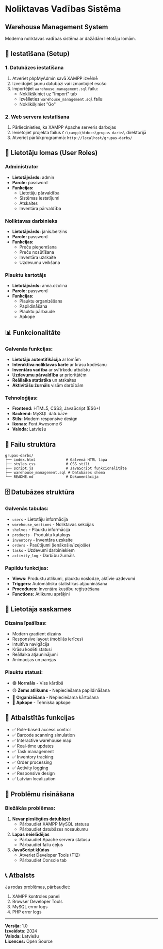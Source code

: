 # Noliktavas Vadības Sistēma
## Warehouse Management System
Moderna noliktavas vadības sistēma ar dažādām lietotāju lomām.
## 🚀 Iestatīšana (Setup)
### 1. Datubāzes iestatīšana
1. Atveriet phpMyAdmin savā XAMPP izvēlnē
2. Izveidojiet jaunu datubāzi vai izmantojiet esošo
3. Importējiet `warehouse_management.sql` failu:
   - Noklikšķiniet uz "Import" tab
   - Izvēlieties `warehouse_management.sql` failu
   - Noklikšķiniet "Go"
### 2. Web servera iestatīšana
1. Pārliecinieties, ka XAMPP Apache serveris darbojas
2. Ievietojiet projekta failus `C:\xampp\htdocs\grupas-darbs\` direktorijā
3. Atveriet pārlūkprogrammā: `http://localhost/grupas-darbs/`
## 👥 Lietotāju lomas (User Roles)
### Administrator
- **Lietotājvārds:** admin
- **Parole:** password
- **Funkcijas:** 
  - Lietotāju pārvaldība
  - Sistēmas iestatījumi
  - Atskaites
  - Inventāra pārvaldība
### Noliktavas darbinieks
- **Lietotājvārds:** janis.berzins
- **Parole:** password
- **Funkcijas:**
  - Preču pieņemšana
  - Preču nosūtīšana
  - Inventāra uzskaite
  - Uzdevumu veikšana
### Plauktu kartotājs
- **Lietotājvārds:** anna.ozolina
- **Parole:** password
- **Funkcijas:**
  - Plauktu organizēšana
  - Papildināšana
  - Plauktu pārbaude
  - Apkope
## 📊 Funkcionalitāte
### Galvenās funkcijas:
- **Lietotāju autentifikācija** ar lomām
- **Interaktīva noliktavas karte** ar krāsu kodēšanu
- **Inventāra vadība** ar svītrkodu atbalstu
- **Uzdevumu pārvaldība** ar prioritātēm
- **Reāllaika statistika** un atskaites
- **Aktivitāšu žurnāls** visām darbībām
### Tehnoloģijas:
- **Frontend:** HTML5, CSS3, JavaScript (ES6+)
- **Backend:** MySQL datubāze
- **Stils:** Modern responsive design
- **Ikonas:** Font Awesome 6
- **Valoda:** Latviešu
## 📁 Failu struktūra
```
grupas-darbs/
├── index.html              # Galvenā HTML lapa
├── styles.css              # CSS stili
├── script.js               # JavaScript funkcionalitāte
├── warehouse_management.sql # Datubāzes shēma
└── README.md               # Dokumentācija
```
## 🗄️ Datubāzes struktūra
### Galvenās tabulas:
- `users` - Lietotāju informācija
- `warehouse_sections` - Noliktavas sekcijas  
- `shelves` - Plauktu informācija
- `products` - Produktu katalogs
- `inventory` - Inventāra uzskaite
- `orders` - Pasūtījumi (ienākošie/izejošie)
- `tasks` - Uzdevumi darbiniekiem
- `activity_log` - Darbību žurnāls
### Papildu funkcijas:
- **Views:** Produktu atlikumi, plauktu noslodze, aktīvie uzdevumi
- **Triggers:** Automātiska statistikas atjaunināšana
- **Procedures:** Inventāra kustību reģistrēšana
- **Functions:** Atlikumu aprēķini
## 🎨 Lietotāja saskarnes
### Dizaina īpašības:
- Modern gradient dizains
- Responsive layout (mobilās ierīces)
- Intuitīva navigācija
- Krāsu kodēti statusi
- Reāllaika atjauninājumi
- Animācijas un pārejas
### Plauktu statusi:
- 🟢 **Normāls** - Viss kārtībā
- 🟡 **Zems atlikums** - Nepieciešama papildināšana  
- 🔴 **Organizēšana** - Nepieciešama kārtošana
- 🔵 **Apkope** - Tehniska apkope
## 📱 Atbalstītās funkcijas
- ✅ Role-based access control
- ✅ Barcode scanning simulation
- ✅ Interactive warehouse map
- ✅ Real-time updates
- ✅ Task management
- ✅ Inventory tracking
- ✅ Order processing
- ✅ Activity logging
- ✅ Responsive design
- ✅ Latvian localization
## 🔧 Problēmu risināšana
### Biežākās problēmas:
1. **Nevar pieslēgties datubāzei**
   - Pārbaudiet XAMPP MySQL statusu
   - Pārbaudiet datubāzes nosaukumu
2. **Lapas neielādējas**
   - Pārbaudiet Apache servera statusu
   - Pārbaudiet failu ceļus
3. **JavaScript kļūdas**
   - Atveriet Developer Tools (F12)
   - Pārbaudiet Console tab
## 📞 Atbalsts
Ja rodas problēmas, pārbaudiet:
1. XAMPP kontroles paneli
2. Browser Developer Tools
3. MySQL error logs
4. PHP error logs
---
**Versija:** 1.0  
**Izveidots:** 2024  
**Valoda:** Latviešu  
**Licences:** Open Source
